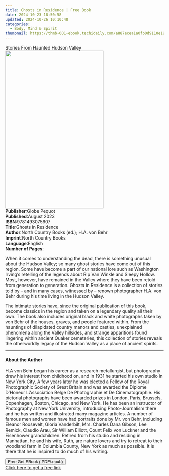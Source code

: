 ```yaml
---
title: Ghosts in Residence | Free Book
date: 2024-10-23 18:50:58
updated: 2024-10-26 10:10:48
categories:
  - Body, Mind & Spirit
thumbnail: https://thmb-001-ebook.techidaily.com/a887ecea1a0fb0d9110e1935c18efa11fbe8d73a8f9dd393ba106ba6cf6e337d.jpg
---
```

<main id="book-container">
  <div class="flex flex-col">
    <div class="book-brief flex-1 py-6 px-4 sm:p-6 md:py-10 md:px-8">
      <!-- brief-->
      <div class="book-brief-main">Stories From Haunted Hudson Valley</div>
    </div>
    <div
      class="book-meta-info flex-1 grid gap-4 col-start-1 col-end-3 row-start-1 sm:mb-6 sm:grid-cols-4 lg:gap-6 lg:col-start-2 lg:row-end-6 lg:row-span-6 lg:mb-0"
    >
      <div
        class="book-meta-info-left place-content-center mt-4 p-4 text-sm leading-6 col-start-2 col-span-2 dark:text-slate-400"
      >
        <img
          class="w-full h-500 object-cover rounded-lg sm:h-255 sm:col-span-2 lg:col-span-full"
          src="https://img-001-ebook.techidaily.com/4cd704e15f51e040405d9a89bba9e9f4661906a5371affe1efefffa740d04207.jpg"
          alt=""
          width="312"
          height="500"
        />
      </div>
      <div
        class="book-meta-info-right mt-2 col-start-1 row-start-2 col-span-3 self-center"
      >
        <!-- meta data  -->
        <div class="flex flex-col px-4 md:px-8">
          <div class="flex-1">
            <strong>Publisher</strong>:<span class="px-2">Globe Pequot</span>
          </div>
          <div class="flex-1">
            <strong>Published</strong>:<span class="px-2">August 2023</span>
          </div>
          <div class="flex-1">
            <strong>ISBN</strong>:<span class="px-2">9781493075607</span>
          </div>
          <div class="flex-1">
            <strong>Title</strong>:<span class="px-2">Ghosts in Residence</span>
          </div>
          <div class="flex-1">
            <strong>Author</strong>:<span class="px-2"
              >North Country Books (ed.); H.A. von Behr</span
            >
          </div>
          <div class="flex-1">
            <strong>Imprint</strong>:<span class="px-2"
              >North Country Books</span
            >
          </div>
          <div class="flex-1">
            <strong>Language</strong>:<span class="px-2">English</span>
          </div>
          <div class="flex-1">
            <strong>Number of Pages</strong>:<span class="px-2"></span>
          </div>
        </div>
      </div>
    </div>
    <div class="book-description flex-1 py-6 px-4 sm:p-6 md:py-10 md:px-8">
      <div class="book-description-main">
        <div accordion-content="" id="description">
          <p>
            When it comes to understanding the dead, there is something unusual
            about the Hudson Valley; so many ghost stories have come out of this
            region. Some have become a part of our national lore such as
            Washington Irving’s retelling of the legends about Rip Van Winkle
            and Sleepy Hollow. Most, however, have remained in the Valley where
            they have been retold from generation to generation. Ghosts in
            Residence is a collection of stories told by – and in many cases,
            witnessed by – renown photographer H.A. von Behr during his time
            living in the Hudson Valley.
          </p>
          <p>
            The intimate stories have, since the original publication of this
            book, become classics in the region and taken on a legendary quality
            all their own. The book also includes original black and white
            photographs taken by von Behr of the houses, graves, and people
            featured within. From the hauntings of dilapidated country manors
            and castles, unexplained phenomena along the Valley hillsides, and
            strange apparitions found lingering within ancient Quaker
            cemeteries, this collection of stories reveals the otherworldly
            legacy of the Hudson Valley as a place of ancient spirits.
          </p>
          <p></p>
        </div>
        <div class="accordion-fader"></div>
      </div>
    </div>
    <div class="book-excerpts flex-1 py-6 px-4 sm:p-6 md:py-10 md:px-8">
      <!-- excerpts-->
      <div class="book-excerpts-main">
        <hr />
        <h4 class="placeholder placeholder-heading">
          <span>About the Author</span>
        </h4>
        <p></p>
        <p>
          H.A von Behr began his career as a research metallurgist, but
          photography drew his interest from childhood on, and in 1931 he
          started his own studio in New York City. A few years later he was
          elected a Fellow of the Royal Photographic Society of Great Britain
          and was awarded the Diplome D’Honeur L’Association Belge De
          Photographie et De Cinematographie. His pictorial photographs have
          been awarded prizes in London, Paris, Brussels, Copenhagen, Boston,
          Chicago, and New York. He has been an instructor of Photography at New
          York University, introducing Photo-Journalism there and he has written
          and illustrated many magazine articles. A number of famous men and
          women have had portraits done by Mr. von Behr, including Eleanor
          Roosevelt, Gloria Vanderbilt, Mrs. Charles Dana Gibson, Lee Remick,
          Claudio Arau, Sir William Elliott, Count Felix von Luckner and the
          Eisenhower grandchildren. Retired from his studio and residing in
          Manhattan, he and his wife, Ruth, are nature lovers and try to retreat
          to their woodland farm in Columbia County, New York as much as
          possible. It is there that he is inspired to do much of his writing.
        </p>
        <p></p>
      </div>
    </div>
    <div
      class="book-about-author flex-1 py-6 px-4 sm:p-6 md:py-10 md:px-8"
    ></div>
    <div class="book-free-get flex-1 py-6 px-4 sm:p-6 md:py-10 md:px-8">
      <button
        id="btn-free-get"
        class="bg-blue-500 hover:bg-blue-700 text-white font-bold py-2 px-4 rounded"
      >
        Free Get EBook (.PDF/.epub)
      </button>
      <div id="countdown-display" class="px-2 text-lg mt-2"></div>
      <a
        id="free-link"
        class="hidden bg-blue-500 hover:bg-blue-700 text-white font-bold py-2 px-4 rounded"
        href="https://www.ebooks.com/en-us/book/210858570/ghosts-in-residence/north-country-books/"
        target="_blank"
        >Click here to get a free link</a
      >
    </div>
    <script>
      let countdownTime = 0;
      let countdownInterval = null;
      document
        .getElementById('btn-free-get')
        .addEventListener('click', startCountdown);
      function startCountdown() {
        countdownTime = new Date().getTime() + 60000 * 3;
        countdownInterval = setInterval(updateCountdown, 1000);
        document.getElementById('btn-free-get').disabled = true;
        document
          .getElementById('btn-free-get')
          .classList.add('bg-gray-500', 'cursor-not-allowed');
      }
      function updateCountdown() {
        let currentTime = new Date().getTime();
        let timeLeft = countdownTime - currentTime;
        let secondsLeft = Math.floor(timeLeft / 1000);
        document.getElementById('countdown-display').innerHTML =
          `Remaining time: ${secondsLeft} seconds.`;
        if (secondsLeft <= 0) {
          clearInterval(countdownInterval);
          document.getElementById('btn-free-get').classList.add('hidden');
          document.getElementById('free-link').classList.remove('hidden');
          document.getElementById('countdown-display').innerHTML = '';
        }
      }
    </script>
  </div>
</main>
